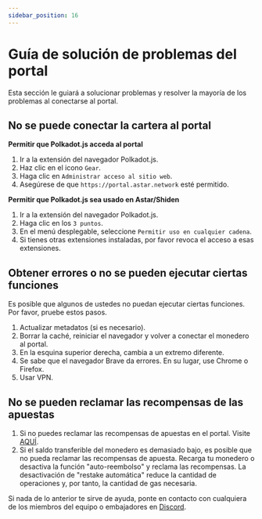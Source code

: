 ```yaml
---
sidebar_position: 16
---
```


# Guía de solución de problemas del portal

Esta sección le guiará a solucionar problemas y resolver la mayoría de los problemas al conectarse al portal.

## No se puede conectar la cartera al portal

**Permitir que Polkadot.js acceda al portal**

1. Ir a la extensión del navegador Polkadot.js.
2. Haz clic en el icono `Gear`.
3. Haga clic en `Administrar acceso al sitio web`.
4. Asegúrese de que `https://portal.astar.network` esté permitido.

**Permitir que Polkadot.js sea usado en Astar/Shiden**

1. Ir a la extensión del navegador Polkadot.js.
2. Haga clic en los `3 puntos`.
3. En el menú desplegable, seleccione `Permitir uso en cualquier cadena`.
4. Si tienes otras extensiones instaladas, por favor revoca el acceso a esas extensiones.

## Obtener errores o no se pueden ejecutar ciertas funciones

Es posible que algunos de ustedes no puedan ejecutar ciertas funciones. Por favor, pruebe estos pasos.

1. Actualizar metadatos (si es necesario).
2. Borrar la caché, reiniciar el navegador y volver a conectar el monedero al portal.
3. En la esquina superior derecha, cambia a un extremo diferente.
4. Se sabe que el navegador Brave da errores. En su lugar, use Chrome o Firefox.
5. Usar VPN.

## No se pueden reclamar las recompensas de las apuestas

1. Si no puedes reclamar las recompensas de apuestas en el portal. Visite [AQUÍ](https://docs.astar.network/docs/use/user-guides/manual_claim).
2. Si el saldo transferible del monedero es demasiado bajo, es posible que no pueda reclamar las recompensas de apuesta. Recarga tu monedero o desactiva la función "auto-reembolso" y reclama las recompensas. La desactivación de "restake automática" reduce la cantidad de operaciones y, por tanto, la cantidad de gas necesaria.

Si nada de lo anterior te sirve de ayuda, ponte en contacto con cualquiera de los miembros del equipo o embajadores en [Discord](https://discord.gg/2FGq5KqwBh).
